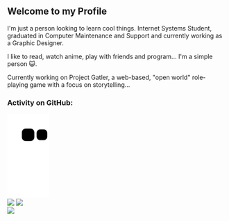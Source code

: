 ## Welcome to my Profile

I'm just a person looking to learn cool things. Internet Systems Student, graduated in Computer Maintenance and Support and currently working as a Graphic Designer.

I like to read, watch anime, play with friends and program... I'm a simple person :smiley_cat:.

Currently working on Project Gatler, a web-based, "open world" role-playing game with a focus on storytelling...

<!--
### Last song played:
<img src="https://spotify-github-profile.vercel.app/api/view?uid=qd2tk4ozstw4tr5m0scksklhq&cover_image=true&theme=novatorem&bar_color=53b14f&bar_color_cover=true">
-->
### Activity on GitHub:
<img src="https://github.com/Tamicktom/Tamicktom/blob/output/github-contribution-grid-snake.svg">
<div>
<img src=https://github-readme-stats.vercel.app/api?username=Tamicktom&show_icons=true&hide_border=true&count_private=true&theme=github_dark&hide=stars,prs,issues,contribs&/>
<img src=https://github-readme-stats.vercel.app/api/top-langs/?username=Tamicktom&show_icons=true&hide_border=true&count_private=true&theme=github_dark&layout=compact&/> 
</div>
<img src="https://count.getloli.com/get/@:Tamicktom?theme=gelbooru">
